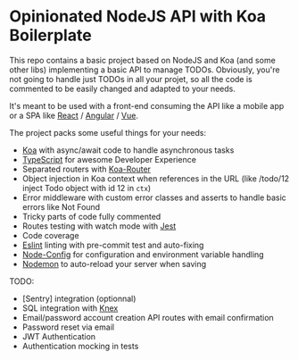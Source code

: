 # Opinionated NodeJS API with Koa Boilerplate

This repo contains a basic project based on NodeJS and Koa (and some other libs) implementing a basic API to manage TODOs. Obviously, you're not going to handle just TODOs in all your projet, so all the code is commented to be easily changed and adapted to your needs.

It's meant to be used with a front-end consuming the API like a mobile app or a SPA like [React](https://reactjs.org/) / [Angular](https://angular.io/) / [Vue](https://vuejs.org/index.html).

The project packs some useful things for your needs:
- [Koa](http://koajs.com/) with async/await code to handle asynchronous tasks
- [TypeScript](http://www.typescriptlang.org/) for awesome Developer Experience
- Separated routers with [Koa-Router](https://github.com/alexmingoia/koa-router)
- Object injection in Koa context when references in the URL (like /todo/12 inject Todo object with id 12 in `ctx`)
- Error middleware with custom error classes and asserts to handle basic errors like Not Found
- Tricky parts of code fully commented
- Routes testing with watch mode with [Jest](https://facebook.github.io/jest/)
- Code coverage
- [Eslint](https://eslint.org/) linting with pre-commit test and auto-fixing
- [Node-Config](https://github.com/lorenwest/node-config) for configuration and environment variable handling
- [Nodemon](https://github.com/remy/nodemon) to auto-reload your server when saving

TODO:
- [Sentry] integration (optionnal)
- SQL integration with [Knex](http://knexjs.org/)
- Email/password account creation API routes with email confirmation
- Password reset via email
- JWT Authentication
- Authentication mocking in tests

